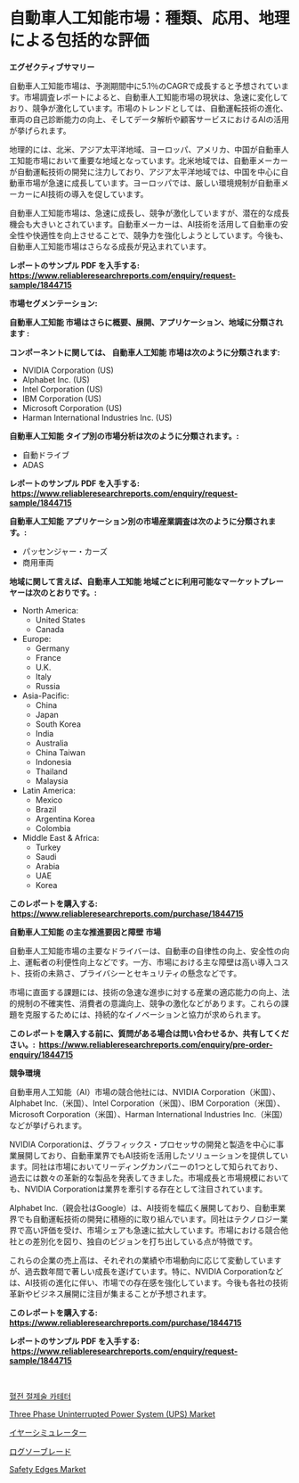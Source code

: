 <p><h1>自動車人工知能市場：種類、応用、地理による包括的な評価</h1></p><p><strong>エグゼクティブサマリー</strong></p>
<p><p>自動車人工知能市場は、予測期間中に5.1％のCAGRで成長すると予想されています。市場調査レポートによると、自動車人工知能市場の現状は、急速に変化しており、競争が激化しています。市場のトレンドとしては、自動運転技術の進化、車両の自己診断能力の向上、そしてデータ解析や顧客サービスにおけるAIの活用が挙げられます。</p><p>地理的には、北米、アジア太平洋地域、ヨーロッパ、アメリカ、中国が自動車人工知能市場において重要な地域となっています。北米地域では、自動車メーカーが自動運転技術の開発に注力しており、アジア太平洋地域では、中国を中心に自動車市場が急速に成長しています。ヨーロッパでは、厳しい環境規制が自動車メーカーにAI技術の導入を促しています。</p><p>自動車人工知能市場は、急速に成長し、競争が激化していますが、潜在的な成長機会も大きいとされています。自動車メーカーは、AI技術を活用して自動車の安全性や快適性を向上させることで、競争力を強化しようとしています。今後も、自動車人工知能市場はさらなる成長が見込まれています。</p></p>
<p><strong>レポートのサンプル PDF を入手する: <a href="https://www.reliableresearchreports.com/enquiry/request-sample/1844715">https://www.reliableresearchreports.com/enquiry/request-sample/1844715</a></strong></p>
<p><strong>市場セグメンテーション:</strong></p>
<p><strong> 自動車人工知能 市場はさらに概要、展開、アプリケーション、地域に分類されます :</strong></p>
<p><strong>コンポーネントに関しては、 自動車人工知能 市場は次のように分類されます: &nbsp;</strong></p>
<p><ul><li>NVIDIA Corporation (US)</li><li>Alphabet Inc. (US)</li><li>Intel Corporation (US)</li><li>IBM Corporation (US)</li><li>Microsoft Corporation (US)</li><li>Harman International Industries Inc. (US)</li></ul></p>
<p><strong> 自動車人工知能 タイプ別の市場分析は次のように分類されます。:</strong></p>
<p><ul><li>自動ドライブ</li><li>ADAS</li></ul></p>
<p><strong>レポートのサンプル PDF を入手する: &nbsp;<a href="https://www.reliableresearchreports.com/enquiry/request-sample/1844715">https://www.reliableresearchreports.com/enquiry/request-sample/1844715</a></strong></p>
<p><strong> 自動車人工知能 アプリケーション別の市場産業調査は次のように分類されます。:</strong></p>
<p><ul><li>パッセンジャー・カーズ</li><li>商用車両</li></ul></p>
<p><strong>地域に関して言えば、自動車人工知能 地域ごとに利用可能なマーケットプレーヤーは次のとおりです。:</strong></p>
<p><ul>
    <li>
        North America:
        <ul>
            <li>United States</li>
            <li>Canada</li>
        </ul>
    </li>
    <li>
        Europe:
        <ul>
            <li>Germany</li>
            <li>France</li>
            <li>U.K.</li>
            <li>Italy</li>
            <li>Russia</li>
        </ul>
    </li>
    <li>
        Asia-Pacific:
        <ul>
            <li>China</li>
            <li>Japan</li>
            <li>South Korea</li>
            <li>India</li>
            <li>Australia</li>
            <li>China Taiwan</li>
            <li>Indonesia</li>
            <li>Thailand</li>
            <li>Malaysia</li>
        </ul>
    </li>
    <li>
        Latin America:
        <ul>
            <li>Mexico</li>
            <li>Brazil</li>
            <li>Argentina Korea</li>
            <li>Colombia</li>
        </ul>
    </li>
    <li>
        Middle East & Africa:
        <ul>
            <li>Turkey</li>
            <li>Saudi</li>
            <li>Arabia</li>
            <li>UAE</li>
            <li>Korea</li>
        </ul>
    </li>
    </ul></p>
<p><strong>このレポートを購入する: &nbsp;<a href="https://www.reliableresearchreports.com/purchase/1844715">https://www.reliableresearchreports.com/purchase/1844715</a></strong></p>
<p><strong>自動車人工知能 の主な推進要因と障壁 市場</strong></p>
<p><p>自動車人工知能市場の主要なドライバーは、自動車の自律性の向上、安全性の向上、運転者の利便性向上などです。一方、市場における主な障壁は高い導入コスト、技術の未熟さ、プライバシーとセキュリティの懸念などです。</p><p>市場に直面する課題には、技術の急速な進歩に対する産業の適応能力の向上、法的規制の不確実性、消費者の意識向上、競争の激化などがあります。これらの課題を克服するためには、持続的なイノベーションと協力が求められます。</p></p>
<p><strong>このレポートを購入する前に、質問がある場合は問い合わせるか、共有してください。:&nbsp; <a href="https://www.reliableresearchreports.com/enquiry/pre-order-enquiry/1844715">https://www.reliableresearchreports.com/enquiry/pre-order-enquiry/1844715</a></strong></p>
<p><strong>競争環境</strong></p>
<p><p>自動車用人工知能（AI）市場の競合他社には、NVIDIA Corporation（米国）、Alphabet Inc.（米国）、Intel Corporation（米国）、IBM Corporation（米国）、Microsoft Corporation（米国）、Harman International Industries Inc.（米国）などが挙げられます。</p><p>NVIDIA Corporationは、グラフィックス・プロセッサの開発と製造を中心に事業展開しており、自動車業界でもAI技術を活用したソリューションを提供しています。同社は市場においてリーディングカンパニーの1つとして知られており、過去には数々の革新的な製品を発表してきました。市場成長と市場規模においても、NVIDIA Corporationは業界を牽引する存在として注目されています。</p><p>Alphabet Inc.（親会社はGoogle）は、AI技術を幅広く展開しており、自動車業界でも自動運転技術の開発に積極的に取り組んでいます。同社はテクノロジー業界で高い評価を受け、市場シェアも急速に拡大しています。市場における競合他社との差別化を図り、独自のビジョンを打ち出している点が特徴です。</p><p>これらの企業の売上高は、それぞれの業績や市場動向に応じて変動していますが、過去数年間で著しい成長を遂げています。特に、NVIDIA Corporationなどは、AI技術の進化に伴い、市場での存在感を強化しています。今後も各社の技術革新やビジネス展開に注目が集まることが予想されます。</p></p>
<p><strong>このレポートを購入する: &nbsp; <a href="https://www.reliableresearchreports.com/purchase/1844715">https://www.reliableresearchreports.com/purchase/1844715</a></strong></p>
<p><strong>レポートのサンプル PDF を入手する: &nbsp;<a href="https://www.reliableresearchreports.com/enquiry/request-sample/1844715">https://www.reliableresearchreports.com/enquiry/request-sample/1844715</a></strong><strong></strong></p>
<p>&nbsp;</p>
<p><p><a href="https://medium.com/@do_trejo/%ED%8A%B8%EB%A1%AC%EB%B2%A1%ED%86%A0%EB%AF%B8-%EC%B9%B4%ED%85%8C%ED%84%B0-%EC%8B%9C%EC%9E%A5-%EC%84%B1%EA%B3%B5%EC%A0%81%EC%9D%B8-%EB%B9%84%EC%A6%88%EB%8B%88%EC%8A%A4-%EC%A0%84%EB%9E%B5%EC%9D%98-%EC%97%B4%EC%87%A0-2031%EB%85%84%EA%B9%8C%EC%A7%80-%EC%98%88%EC%B8%A1-39482d897a3e">혈전 절제술 카테터</a></p><p><a href="https://extreme-scabiosa-c81.notion.site/Three-Phase-Uninterrupted-Power-System-UPS-Market-Furnish-Information-about-Market-Size-Market-Sh-c211ef4024694685bd93cafc02bc80d4">Three Phase Uninterrupted Power System (UPS) Market</a></p><p><a href="https://medium.com/@lubmix/%E3%82%A4%E3%83%A4%E3%83%BC%E3%82%B7%E3%83%9F%E3%83%A5%E3%83%AC%E3%83%BC%E3%82%BF%E3%83%BC%E5%B8%82%E5%A0%B4-%E7%AB%B6%E4%BA%89%E5%88%86%E6%9E%90-%E5%B8%82%E5%A0%B4%E5%8B%95%E5%90%91-%E3%81%8A%E3%82%88%E3%81%B32031%E5%B9%B4%E3%81%BE%E3%81%A7%E3%81%AE%E4%BA%88%E6%B8%AC-b8cbbea42530">イヤーシミュレーター</a></p><p><a href="https://medium.com/@lubmix/2024%E5%B9%B4%E3%81%8B%E3%82%892031%E5%B9%B4%E3%81%BE%E3%81%A7%E3%81%AE%E6%9C%9F%E9%96%93%E3%81%AB%E4%BA%88%E6%B8%AC%E3%81%95%E3%82%8C%E3%82%8B%E3%83%AD%E3%82%B0%E3%82%BD%E3%82%A6%E3%83%96%E3%83%AC%E3%83%BC%E3%83%89%E3%81%AE%E5%B8%82%E5%A0%B4%E5%8B%95%E5%90%91%E3%81%A8%E5%B8%82%E5%A0%B4%E5%88%86%E6%9E%90-9e217f944233">ログソーブレード</a></p><p><a href="https://carnation-joke-41f.notion.site/Safety-Edges-Market-Research-Report-Unlocks-Analysis-on-the-Market-Financial-Status-Market-Size-an-15534627d847495ab169fc52bf2af78b">Safety Edges Market</a></p></p>